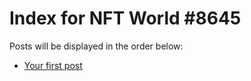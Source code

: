 # Index for NFT World #8645
Posts will be displayed in the order below:

- [Your first post](./001-first.md)

